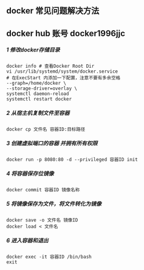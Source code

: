 ## docker 常见问题解决方法
## docker hub 账号 docker1996jjc
##### 1 修改docker存储目录
    docker info # 查看Docker Root Dir 
    vi /usr/lib/systemd/system/docker.service
    # 在ExecStart 内添加一下配置，注意不要有多余空格
    --graph=/home/docker \ 
    --storage-driver=overlay \
    systemctl daemon-reload
    systemctl restart docker 
    
##### 2 从宿主机复制文件至容器
    docker cp 文件名 容器ID:目标路径
    
##### 3 创建虚拟端口的容器 并拥有所有权限
    docker run -p 8080:80 -d --privileged 容器ID init
##### 4 将容器保存位镜像
    docker commit 容器ID 镜像名称
##### 5 将镜像保存为文件，将文件转化为镜像
    docker save -o 文件名 镜像ID
    docker load < 文件名
    
##### 6 进入容器和退出
    docker exec -it 容器ID /bin/bash
    exit    
    